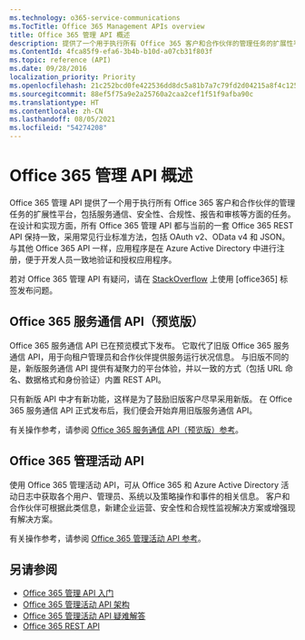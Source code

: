 ```yaml
---
ms.technology: o365-service-communications
ms.TocTitle: Office 365 Management APIs overview
title: Office 365 管理 API 概述
description: 提供了一个用于执行所有 Office 365 客户和合作伙伴的管理任务的扩展性平台，包括服务通信、安全性、合规性、报告和审核等方面的任务。
ms.ContentId: 4fca85f9-efa6-3b4b-b10d-a07cb31f803f
ms.topic: reference (API)
ms.date: 09/28/2016
localization_priority: Priority
ms.openlocfilehash: 21c252bcd0fe422536dd8dc5a81b7a7c79fd2d04215a8f4c125af3116947b982
ms.sourcegitcommit: 88ef5f75a9e2a25760a2caa2cef1f51f9afba90c
ms.translationtype: HT
ms.contentlocale: zh-CN
ms.lasthandoff: 08/05/2021
ms.locfileid: "54274208"
---
```

# <a name="office-365-management-apis-overview"></a>Office 365 管理 API 概述

Office 365 管理 API 提供了一个用于执行所有 Office 365 客户和合作伙伴的管理任务的扩展性平台，包括服务通信、安全性、合规性、报告和审核等方面的任务。 在设计和实现方面，所有 Office 365 管理 API 都与当前的一套 Office 365 REST API 保持一致，采用常见行业标准方法，包括 OAuth v2、OData v4 和 JSON。 与其他 Office 365 API 一样，应用程序是在 Azure Active Directory 中进行注册，便于开发人员一致地验证和授权应用程序。

若对 Office 365 管理 API 有疑问，请在 [StackOverflow](http://stackoverflow.com/tags/office365) 上使用 [office365] 标签发布问题。

## <a name="office-365-service-communications-api-preview"></a>Office 365 服务通信 API（预览版）

Office 365 服务通信 API 已在预览模式下发布。 它取代了旧版 Office 365 服务通信 API，用于向租户管理员和合作伙伴提供服务运行状况信息。 与旧版不同的是，新版服务通信 API 提供有凝聚力的平台体验，并以一致的方式（包括 URL 命名、数据格式和身份验证）内置 REST API。

只有新版 API 中才有新功能，这样是为了鼓励旧版客户尽早采用新版。 在 Office 365 服务通信 API 正式发布后，我们便会开始弃用旧版服务通信 API。 

有关操作参考，请参阅 [Office 365 服务通信 API（预览版）参考](office-365-service-communications-api-reference.md)。


## <a name="office-365-management-activity-api"></a>Office 365 管理活动 API

使用 Office 365 管理活动 API，可从 Office 365 和 Azure Active Directory 活动日志中获取各个用户、管理员、系统以及策略操作和事件的相关信息。 客户和合作伙伴可根据此类信息，新建企业运营、安全性和合规性监视解决方案或增强现有解决方案。 

有关操作参考，请参阅 [Office 365 管理活动 API 参考](office-365-management-activity-api-reference.md)。

## <a name="see-also"></a>另请参阅

- [Office 365 管理 API 入门](get-started-with-office-365-management-apis.md)
- [Office 365 管理活动 API 架构](office-365-management-activity-api-schema.md)
- [Office 365 管理活动 API 疑难解答](troubleshooting-the-office-365-management-activity-api.md)
- [Office 365 REST API](https://docs.microsoft.com/previous-versions/office/office-365-api/how-to/platform-development-overview)

